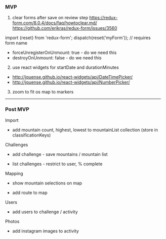 ### MVP

1. clear forms after save on review step
https://redux-form.com/8.0.4/docs/faq/howtoclear.md/
https://github.com/erikras/redux-form/issues/3560

import {reset} from 'redux-form';
dispatch(reset('myForm')); // requires form name

- forceUnregisterOnUnmount: true - do we need this
- destroyOnUnmount: false - do we need this

2. use react widgets for startDate and  durationMinutes
- http://jquense.github.io/react-widgets/api/DateTimePicker/
- http://jquense.github.io/react-widgets/api/NumberPicker/

3. zoom to fit os map to markers


---

### Post MVP

Import

- add mountain count, highest, lowest to mountainList collection (store in classificationKeys)

Challenges

- add challenge - save mountains / mountain list

- list challenges - restrict to user, % complete

Mapping

- show mountain selections on map

- add route to map

Users

- add users to challenge / activity

Photos

- add instagram images to activity
